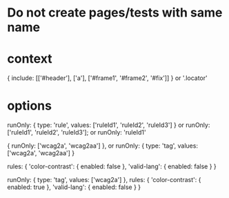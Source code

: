 # Do not create pages/tests with same name

# context

{
include: [['#header'], ['a'], ['#frame1', '#frame2', '#fix']]
}
or
'.locator'

# options

runOnly: {
type: 'rule',
values: ['ruleId1', 'ruleId2', 'ruleId3']
}
or
runOnly: ['ruleId1', 'ruleId2', 'ruleId3'];
or
runOnly: 'ruleId1'

{
runOnly: ['wcag2a', 'wcag2aa']
},
or
runOnly: {
type: 'tag',
values: ['wcag2a', 'wcag2aa']
}

rules: {
'color-contrast': { enabled: false },
'valid-lang': { enabled: false }
}

runOnly: {
type: 'tag',
values: ['wcag2a']
},
rules: {
'color-contrast': { enabled: true },
'valid-lang': { enabled: false }
}
